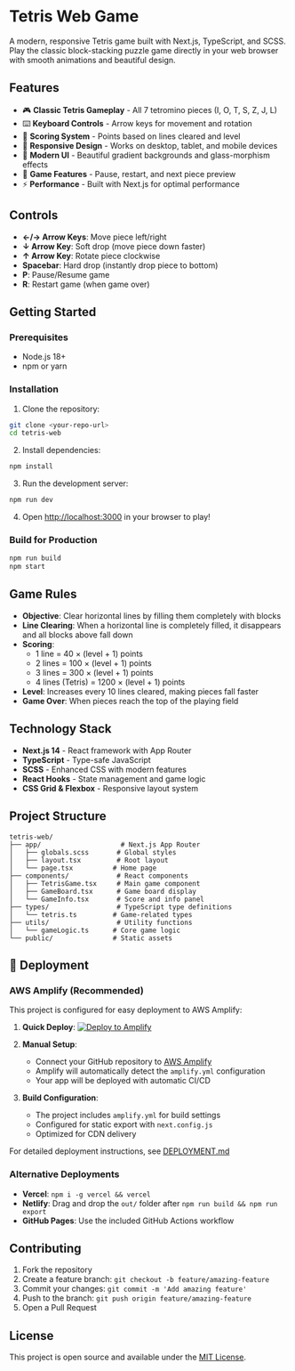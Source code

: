 # Tetris Web Game

A modern, responsive Tetris game built with Next.js, TypeScript, and SCSS. Play the classic block-stacking puzzle game directly in your web browser with smooth animations and beautiful design.

## Features

- 🎮 **Classic Tetris Gameplay** - All 7 tetromino pieces (I, O, T, S, Z, J, L)
- ⌨️ **Keyboard Controls** - Arrow keys for movement and rotation
- 🎯 **Scoring System** - Points based on lines cleared and level
- 📱 **Responsive Design** - Works on desktop, tablet, and mobile devices
- 🎨 **Modern UI** - Beautiful gradient backgrounds and glass-morphism effects
- 🔄 **Game Features** - Pause, restart, and next piece preview
- ⚡ **Performance** - Built with Next.js for optimal performance

## Controls

- **←/→ Arrow Keys**: Move piece left/right
- **↓ Arrow Key**: Soft drop (move piece down faster)
- **↑ Arrow Key**: Rotate piece clockwise
- **Spacebar**: Hard drop (instantly drop piece to bottom)
- **P**: Pause/Resume game
- **R**: Restart game (when game over)

## Getting Started

### Prerequisites

- Node.js 18+
- npm or yarn

### Installation

1. Clone the repository:

```bash
git clone <your-repo-url>
cd tetris-web
```

2. Install dependencies:

```bash
npm install
```

3. Run the development server:

```bash
npm run dev
```

4. Open [http://localhost:3000](http://localhost:3000) in your browser to play!

### Build for Production

```bash
npm run build
npm start
```

## Game Rules

- **Objective**: Clear horizontal lines by filling them completely with blocks
- **Line Clearing**: When a horizontal line is completely filled, it disappears and all blocks above fall down
- **Scoring**:
  - 1 line = 40 × (level + 1) points
  - 2 lines = 100 × (level + 1) points
  - 3 lines = 300 × (level + 1) points
  - 4 lines (Tetris) = 1200 × (level + 1) points
- **Level**: Increases every 10 lines cleared, making pieces fall faster
- **Game Over**: When pieces reach the top of the playing field

## Technology Stack

- **Next.js 14** - React framework with App Router
- **TypeScript** - Type-safe JavaScript
- **SCSS** - Enhanced CSS with modern features
- **React Hooks** - State management and game logic
- **CSS Grid & Flexbox** - Responsive layout system

## Project Structure

```
tetris-web/
├── app/                    # Next.js App Router
│   ├── globals.scss       # Global styles
│   ├── layout.tsx         # Root layout
│   └── page.tsx          # Home page
├── components/            # React components
│   ├── TetrisGame.tsx     # Main game component
│   ├── GameBoard.tsx      # Game board display
│   └── GameInfo.tsx       # Score and info panel
├── types/                 # TypeScript type definitions
│   └── tetris.ts         # Game-related types
├── utils/                 # Utility functions
│   └── gameLogic.ts      # Core game logic
└── public/               # Static assets
```

## 🚀 Deployment

### AWS Amplify (Recommended)

This project is configured for easy deployment to AWS Amplify:

1. **Quick Deploy**:
   [![Deploy to Amplify](https://oneclick.amplifyapp.com/button.svg)](https://console.aws.amazon.com/amplify/home#/deploy?repo=https://github.com/YOUR_USERNAME/tetris-web)

2. **Manual Setup**:

   - Connect your GitHub repository to [AWS Amplify](https://console.aws.amazon.com/amplify/)
   - Amplify will automatically detect the `amplify.yml` configuration
   - Your app will be deployed with automatic CI/CD

3. **Build Configuration**:
   - The project includes `amplify.yml` for build settings
   - Configured for static export with `next.config.js`
   - Optimized for CDN delivery

For detailed deployment instructions, see [DEPLOYMENT.md](./DEPLOYMENT.md)

### Alternative Deployments

- **Vercel**: `npm i -g vercel && vercel`
- **Netlify**: Drag and drop the `out/` folder after `npm run build && npm run export`
- **GitHub Pages**: Use the included GitHub Actions workflow

## Contributing

1. Fork the repository
2. Create a feature branch: `git checkout -b feature/amazing-feature`
3. Commit your changes: `git commit -m 'Add amazing feature'`
4. Push to the branch: `git push origin feature/amazing-feature`
5. Open a Pull Request

## License

This project is open source and available under the [MIT License](LICENSE).
